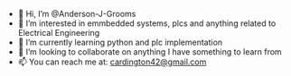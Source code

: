 - 👋 Hi, I’m @Anderson-J-Grooms
- 👀 I’m interested in emmbedded systems, plcs and anything related to Electrical Engineering
- 🌱 I’m currently learning python and plc implementation
- 💞️ I’m looking to collaborate on anything I have something to learn from
- 📫 You can reach me at: cardington42@gmail.com

<!---
Anderson-J-Grooms/Anderson-J-Grooms is a ✨ special ✨ repository because its `README.md` (this file) appears on your GitHub profile.
You can click the Preview link to take a look at your changes.
--->
